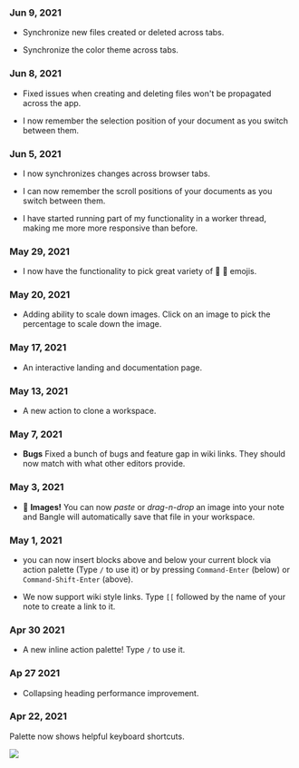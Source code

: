 ### Jun 9, 2021

- Synchronize new files created or deleted across tabs.

- Synchronize the color theme across tabs.

### Jun 8, 2021

- Fixed issues when creating and deleting files won't be propagated across the app.

- I now remember the selection position of your document as you switch between them.

### Jun 5, 2021

- I now synchronizes changes across browser tabs.

- I can now remember the scroll positions of your documents as you switch between them.

- I have started running part of my functionality in a worker thread, making me more more responsive than before.

### May 29, 2021

- I now have the functionality to pick great variety of :partying_face:  :disguised_face:  emojis.

### May 20, 2021

- Adding ability to scale down images. Click on an image to pick the percentage to scale down the image.

### May 17, 2021

- An interactive landing and documentation page.

### May 13, 2021

- A new action to clone a workspace.

### May 7, 2021

- **Bugs** Fixed a bunch of bugs and feature gap in wiki links. They should now match with what other editors provide.

### May 3, 2021

- :city_sunset: **Images!** You can now _paste_ or _drag-n-drop_ an image into your note and Bangle will automatically save that file in your workspace.

### May 1, 2021

- you can now insert blocks above and below your current block via action palette (Type `/` to use it) or by pressing `Command-Enter` (below) or `Command-Shift-Enter` (above).

- We now support wiki style links. Type `[[` followed by the name of your note to create a link to it.

### Apr 30 2021

- A new inline action palette! Type `/` to use it.

### Ap 27 2021

- Collapsing heading performance improvement.

### Apr 22, 2021

Palette now shows helpful keyboard shortcuts.

![](/changelog/image-2021-05-03-22-12-19-498.png)